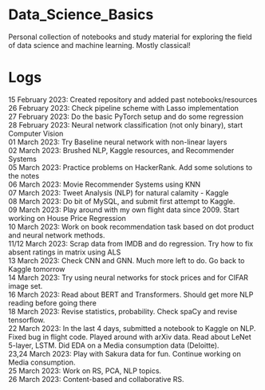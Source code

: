 # Data_Science_Basics

Personal collection of notebooks and study material for exploring the field of data science and machine learning. Mostly classical! 


# Logs

15 February 2023: Created repository and added past notebooks/resources  <br />
26 February 2023: Check pipeline scheme with Lasso implementation  <br />
27 February 2023: Do the basic PyTorch setup and do some regression <br />
28 February 2023: Neural network classification (not only binary), start Computer Vision  <br />
01 March 2023: Try Baseline neural network with non-linear layers <br />
02 March 2023: Brushed NLP, Kaggle resources, and Recommender Systems <br />
05 March 2023: Practice problems on HackerRank. Add some solutions to the notes <br />
06 March 2023: Movie Recommender Systems using KNN <br />
07 March 2023: Tweet Analysis (NLP) for natural calamity - Kaggle <br /> 
08 March 2023: Do bit of MySQL, and submit first attempt to Kaggle. <br />
09 March 2023: Play around with my own flight data since 2009. Start working on House Price Regression  <br />
10 March 2023: Work on book recommendation task based on dot product and neural network methods. <br />
11/12 March 2023: Scrap data from IMDB and do regression. Try how to fix absent ratings in matrix using ALS <br /> 
13 March 2023: Check CNN and GNN. Much more left to do. Go back to Kaggle tomorrow <br />
14 March 2023: Try using neural networks for stock prices and for CIFAR image set. <br />
16 March 2023: Read about BERT and Transformers. Should get more NLP reading before going there <br />
18 March 2023: Revise statistics, probability. Check spaCy and revise tensorflow. <br />
22 March 2023: In the last 4 days, submitted a notebook to Kaggle on NLP. Fixed bug in flight code. Played around with
arXiv data. Read about LeNet 5-layer, LSTM. Did EDA on a Media consumption data (Deloitte). <br />
23,24 March 2023: Play with Sakura data for fun. Continue working on Media consumption. <br />
25 March 2023: Work on RS, PCA, NLP topics. <br />
26 March 2023: Content-based and collaborative RS. <br />
